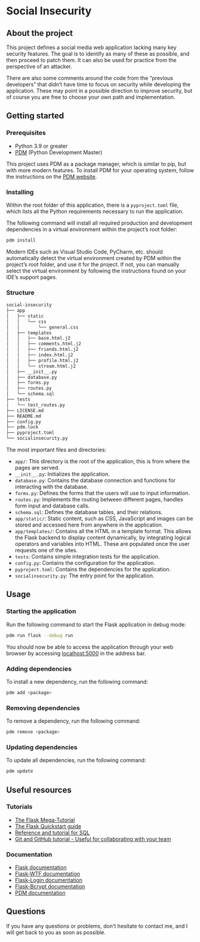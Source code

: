 # Social Insecurity

## About the project
This project defines a social media web application lacking many key security features. The goal is to identify as many of these as possible, and then proceed to patch them. It can also be used for practice from the perspective of an attacker.

There are also some comments around the code from the “previous developers” that didn’t have time to focus on security while developing the application. These may point in a possible direction to improve security, but of course you are free to choose your own path and implementation.

## Getting started

### Prerequisites
- Python 3.9 or greater
- [PDM](https://daobook.github.io/pdm/) (Python Development Master)

This project uses PDM as a package manager, which is similar to pip, but with more modern features. To install PDM for your operating system, follow the instructions on the [PDM website](https://daobook.github.io/pdm/#installation).

### Installing

Within the root folder of this application, there is a `pyproject.toml` file, which lists all the Python requirements necessary to run the application.

The following command will install all required production and development dependencies in a virtual environment within the project’s root folder:

```sh
pdm install
```

Modern IDEs such as Visual Studio Code, PyCharm, etc. should automatically detect the virtual environment created by PDM within the project’s root folder, and use it for the project. If not, you can manually select the virtual environment by following the instructions found on your IDE’s support pages.

### Structure

```sh
social-insecurity
├── app
│   ├── static
│   │   └── css
│   │       └── general.css
│   ├── templates
│   │   ├── base.html.j2
│   │   ├── comments.html.j2
│   │   ├── friends.html.j2
│   │   ├── index.html.j2
│   │   ├── profile.html.j2
│   │   └── stream.html.j2
│   ├── __init__.py
│   ├── database.py
│   ├── forms.py
│   ├── routes.py
│   └── schema.sql
├── tests
│   └── test_routes.py
├── LICENSE.md
├── README.md
├── config.py
├── pdm.lock
├── pyproject.toml
└── socialinsecurity.py
```

The most important files and directories:
- `app/`: This directory is the root of the application, this is from where the pages are served.
- `__init__.py`: Initializes the application.
- `database.py`: Contains the database connection and functions for interacting with the database.
- `forms.py`: Defines the forms that the users will use to input information.
- `routes.py`: Implements the routing between different pages, handles form input and database calls.
- `schema.sql`: Defines the database tables, and their relations.
- `app/static/`: Static content, such as CSS, JavaScript and images can be stored and accessed here from anywhere in the application.
- `app/templates/`: Contains all the HTML in a template format. This allows the Flask backend to display content dynamically, by integrating logical operators and variables into HTML. These are populated once the user requests one of the sites.
- `tests`: Contains simple integration tests for the application.
- `config.py`: Contains the configuration for the application.
- `pyproject.toml`: Contains the dependencies for the application.
- `socialinsecurity.py`: The entry point for the application.

## Usage
### Starting the application
Run the following command to start the Flask application in debug mode:

```sh
pdm run flask --debug run
```

You should now be able to access the application through your web browser by accessing [localhost:5000](http://localhost:5000) in the address bar.

### Adding dependencies
To install a new dependency, run the following command:

```sh
pdm add <package>
```

### Removing dependencies
To remove a dependency, run the following command:

```sh
pdm remove <package>
```

### Updating dependencies
To update all dependencies, run the following command:

```sh
pdm update
```

## Useful resources
### Tutorials
- [The Flask Mega-Tutorial](https://blog.miguelgrinberg.com/post/the-flask-mega-tutorial-part-i-hello-world)
- [The Flask Quickstart guide](https://flask.palletsprojects.com/en/2.2.x/quickstart/)
- [Reference and tutorial for SQL](https://www.w3schools.com/sql/)
- [Git and GitHub tutorial - Useful for collaborating with your team](https://towardsdatascience.com/getting-started-with-git-and-github-6fcd0f2d4ac6)

### Documentation
- [Flask documentation](https://flask.palletsprojects.com/)
- [Flask-WTF documentation](https://flask-wtf.readthedocs.io/)
- [Flask-Login documentation](https://flask-login.readthedocs.io/)
- [Flask-Bcrypt documentation](https://flask-bcrypt.readthedocs.io/)
- [PDM documentation](https://daobook.github.io/pdm/)

## Questions
If you have any questions or problems, don't hesitate to contact me, and I will get back to you as soon as possible.
